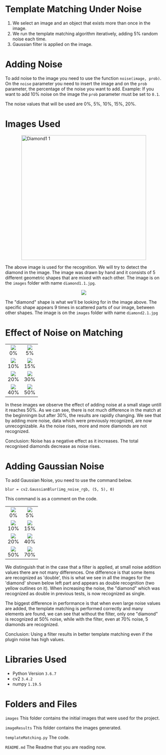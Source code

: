 # Template Matching Under Noise

1) We select an image and an object that exists more than once in the image.
2) We run the template matching algorithm iteratively, adding 5% random noise each time.
3) Gaussian filter is applied on the image.

# Adding Noise
To add noise to the image you need to use the function ```noise(image, prob)```. On the 
```noise``` parameter you need to insert the image and on the ```prob``` parameter, the percentage of the noise you want to add.
Example: If you want to add 10% noise on the image the ```prob``` parameter must be set to ```0.1```.

The noise values that will be used are 0%, 5%, 10%, 15%, 20%.


# Images Used

<div style="display: flex; justify-content: center;">
  <img src="https://github.com/PhilippBarr/RSA-Basics/assets/103950889/3cf3fd1c-d593-443f-a02f-840d463b5060" alt="Diamond1 1" width="400px">
</div>

The above image is used for the recognition. We will try to detect the diamond in the image.
The image was drawn by hand
and it consists of 5 different geometric shapes that are mixed with each other. The image is on the ```images``` folder
with name ```diamond1.1.jpg```.

<div style="display: flex; justify-content: center;">
  <img src="https://github.com/PhilippBarr/RSA-Basics/assets/103950889/37a28eab-8493-4a8b-92a2-c693e5a7c81e">
</div>

The "diamond" shape is what we'll be looking for in the image above. The
specific shape appears 9 times in scattered parts of our image, between
other shapes. The image is on the ```images``` folder with name ```diamond2.1.jpg```


# Effect of Noise on Matching

<table>
  <tr>
    <td align="center">
      <img src="https://github.com/PhilippBarr/RSA-Basics/assets/103950889/236da910-33e4-46e5-8331-d3000264ba7a">
      <br>
       <figcaption>0%</figcaption>  
    </td>
    <td align="center">
      <img src="https://github.com/PhilippBarr/RSA-Basics/assets/103950889/c72d68a1-3813-4e6c-90ea-62c11cae2ecd">
<br>
       <figcaption>5%</figcaption>
    </td>
  </tr>
  <tr>
    <td align="center">
      <img src="https://github.com/PhilippBarr/RSA-Basics/assets/103950889/f04df01a-1a16-4897-90a4-9d347ac33d02">
<br>
       <figcaption>10%</figcaption>
    </td>
    <td align="center">
      <img src="https://github.com/PhilippBarr/RSA-Basics/assets/103950889/03f0802b-3522-4ff5-89b8-7d36b90b1962">
<br>
       <figcaption>15%</figcaption>
    </td>
  </tr>
  <tr>
    <td align="center">
      <img src="https://github.com/PhilippBarr/RSA-Basics/assets/103950889/e408f420-1571-4518-8e90-2a51a9163470">
<br>
       <figcaption>20%</figcaption>
    </td>
    <td align="center">
      <img src="https://github.com/PhilippBarr/RSA-Basics/assets/103950889/0d554a5a-0386-4f5f-baad-82673b58195b">
<br>
       <figcaption>30%</figcaption>
    </td>
  </tr>
  <tr>
    <td align="center">
      <img src="https://github.com/PhilippBarr/RSA-Basics/assets/103950889/aae42e0e-1163-46a5-916e-f8e8a281ca34">
<br>
       <figcaption>40%</figcaption>
    </td>
    <td align="center">
      <img src="https://github.com/PhilippBarr/RSA-Basics/assets/103950889/f8e29120-6c27-467f-80e5-4e5ed5ef8c42">
<br>
       <figcaption>50%</figcaption>
    </td>
  </tr>
</table>

 In these images we observe the effect of adding noise at a small stage untill it reaches 50%.
As we can see, there is not much difference in the match at the beginningm but after 30%, the results
are rapidly changing. We see that by adding more noise, data
which were previously recognized, are now unrecognizable. As the noise rises, more
and more diamonds are not recognized.

Conclusion: Noise has a negative effect as it increases. The total recognised diamonds decrease as noise rises.

# Adding Gaussian Noise
To add Gaussian Noise, you need to use the command below.

```blur = cv2.GaussianBlur(img_noise_rgb, (5, 5), 0)```

This command is as a comment on the code. 

<table>
  <tr>
    <td align="center">
      <img src="https://github.com/PhilippBarr/RSA-Basics/assets/103950889/f8351a79-12ee-4fb4-a429-5a20352daee3">
      <br>
       <figcaption>0%</figcaption>  
    </td>
    <td align="center">
      <img src="https://github.com/PhilippBarr/RSA-Basics/assets/103950889/af58acf2-3e35-4076-bddc-7cbbb3ab150f">
<br>
       <figcaption>5%</figcaption>
    </td>
  </tr>
  <tr>
    <td align="center">
      <img src="https://github.com/PhilippBarr/RSA-Basics/assets/103950889/f8e18de8-77c8-4253-ba00-fb55a08dba6e">
<br>
       <figcaption>10%</figcaption>
    </td>
    <td align="center">
      <img src="https://github.com/PhilippBarr/RSA-Basics/assets/103950889/99e8e2a3-7e28-4248-a126-1cc41cd5dacc">
<br>
       <figcaption>15%</figcaption>
    </td>
  </tr>
  <tr>
    <td align="center">
      <img src="https://github.com/PhilippBarr/RSA-Basics/assets/103950889/cbc67f22-fa88-4f05-9d4a-7461b342e212">
<br>
       <figcaption>20%</figcaption>
    </td>
    <td align="center">
      <img src="https://github.com/PhilippBarr/RSA-Basics/assets/103950889/0d554a5a-0386-4f5f-baad-82673b58195b">
<br>
       <figcaption>40%</figcaption>
    </td>
  </tr>
  <tr>
    <td align="center">
      <img src="https://github.com/PhilippBarr/RSA-Basics/assets/103950889/46be7cc4-c50c-4314-aa9d-db4b62b93a0b">
<br>
       <figcaption>50%</figcaption>
    </td>
    <td align="center">
      <img src="https://github.com/PhilippBarr/RSA-Basics/assets/103950889/73d113c8-3168-4a78-b80a-e569eb86fc7d">
<br>
       <figcaption>70%</figcaption>
    </td>
  </tr>
</table>

We distinguish that in the case that a filter is applied, at small noise addition values there are not many differences.
One difference is that some items are recognized
as 'double', this is what we see in all the images for the 'diamond' shown below
left part and appears as double recognition (two yellow outlines on it). When increasing the noise, 
the "diamond" which was
recognized as double in previous tests, is now recognized as single.

The biggest
difference in performance is that when even large noise values are added, the template
matching is performed correctly and many elements are found, we can see that without
the filter, only one "diamond" is recognized at 50% noise, while with the filter, even at 70% noise,
5 diamonds are recognized.

Conclusion: Using a filter results in better template matching even if the plugin
noise has high values.



# Libraries Used

- Python Version ```3.6.7```
- cv2 ```3.4.2```
- numpy ```1.19.5```

# Folders and Files

```images``` This folder contains the initial images that were used for the project.

```imageResults``` This folder contains the images generated.

```templateMatching.py``` The code.

```README.md``` The Readme that you are reading now.
 

